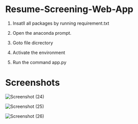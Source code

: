 # Resume-Screening-Web-App

1) Insatll all packages by running requirement.txt

2) Open the anaconda prompt.

3) Goto file dicrectory

4) Activate the environment

5) Run the command app.py


# Screenshots

![Screenshot (24)](https://user-images.githubusercontent.com/67972860/120327743-b7c10600-c307-11eb-90eb-d929654b0c03.png)

![Screenshot (25)](https://user-images.githubusercontent.com/67972860/120327732-b4c61580-c307-11eb-92c5-14f47b636d36.png)

![Screenshot (26)](https://user-images.githubusercontent.com/67972860/120327741-b7286f80-c307-11eb-84e5-9d955146b2bd.png)

